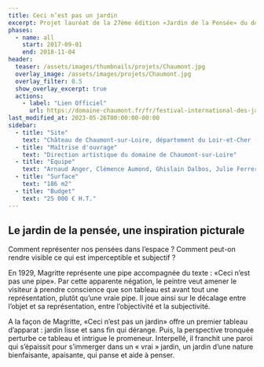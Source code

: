 ```yaml
---
title: Ceci n’est pas un jardin
excerpt: Projet lauréat de la 27ème édition «Jardin de la Pensée» du domaine de Chaumont-sur-Loire
phases:
  - name: all
    start: 2017-09-01
    end: 2018-11-04
header:
  teaser: /assets/images/thumbnails/projets/Chaumont.jpg
  overlay_image: /assets/images/projets/Chaumont.jpg
  overlay_filter: 0.5
  show_overlay_excerpt: true
  actions:
    - label: "Lien Officiel"
      url: https://domaine-chaumont.fr/fr/festival-international-des-jardins/archives/edition-2018-jardins-de-la-pensee
last_modified_at: 2023-05-26T00:00:00-00:00
sidebar:
  - title: "Site"
    text: "Château de Chaumont-sur-Loire, département du Loir-et-Cher (41)"
  - title: "Maîtrise d'ouvrage"
    text: "Direction artistique du domaine de Chaumont-sur-Loire"
  - title: "Equipe"
    text: "Arnaud Anger, Clémence Aumond, Ghislain Dalbos, Julie Ferrero, Frédéric Fouan, Juliette Ols"
  - title: "Surface"
    text: "186 m2"
  - title: "Budget"
    text: "25 000 € H.T."
---
```

## Le jardin de la pensée, une inspiration picturale  

Comment représenter nos pensées dans l’espace ? Comment peut-on rendre visible ce qui est imperceptible et subjectif ?

En 1929, Magritte représente une pipe accompagnée du texte : «Ceci n’est pas une pipe». Par cette apparente négation, le peintre veut amener le visiteur à prendre conscience que son tableau est avant tout une représentation, plutôt qu’une vraie pipe. Il joue ainsi sur le décalage entre l’objet et sa représentation, entre l’objectivité et la subjectivité.

A la façon de Magritte, «Ceci n’est pas un jardin» offre un premier tableau d’apparat : jardin lisse et sans fin qui dérange. Puis, la perspective tronquée perturbe ce tableau et intrigue le promeneur. Interpellé, il franchit une paroi qui s’épaissit pour s’immerger dans un « vrai » jardin, un jardin d’une nature bienfaisante, apaisante, qui panse et aide à penser.

